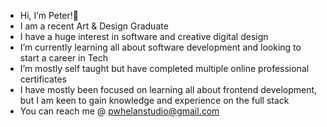 - Hi, I’m Peter!👋
- I am a recent Art & Design Graduate
- I have a huge interest in software and creative digital design
- I’m currently learning all about software development and looking to start a career in Tech
- I’m mostly self taught but have completed multiple online professional certificates
- I have mostly been focused on learning all about frontend development, but I am keen to gain knowledge and experience on the full stack
- You can reach me @ pwhelanstudio@gmail.com 
